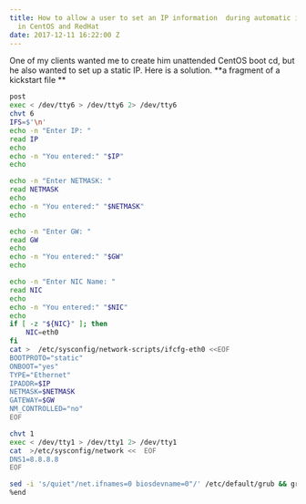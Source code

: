 ```yaml
---
title: How to allow a user to set an IP information  during automatic installation
  in CentOS and RedHat
date: 2017-12-11 16:22:00 Z
---
```


One of my clients wanted me to create him unattended CentOS boot cd,  but he also wanted to set up a static IP.  Here is a solution. 
**a fragment of a kickstart file **
```sh 
post
exec < /dev/tty6 > /dev/tty6 2> /dev/tty6
chvt 6
IFS=$'\n'
echo -n "Enter IP: "
read IP
echo
echo -n "You entered:" "$IP"
echo

echo -n "Enter NETMASK: "
read NETMASK
echo
echo -n "You entered:" "$NETMASK"
echo

echo -n "Enter GW: "
read GW
echo
echo -n "You entered:" "$GW"
echo

echo -n "Enter NIC Name: "
read NIC
echo
echo -n "You entered:" "$NIC"
echo
if [ -z "${NIC}" ]; then
    NIC=eth0
fi
cat >  /etc/sysconfig/network-scripts/ifcfg-eth0 <<EOF
BOOTPROTO="static"
ONBOOT="yes"
TYPE="Ethernet"
IPADDR=$IP
NETMASK=$NETMASK
GATEWAY=$GW
NM_CONTROLLED="no"
EOF

chvt 1
exec < /dev/tty1 > /dev/tty1 2> /dev/tty1
cat  >/etc/sysconfig/network <<  EOF
DNS1=8.8.8.8
EOF

sed -i 's/quiet"/net.ifnames=0 biosdevname=0"/' /etc/default/grub && grub2-mkconfig -o /boot/grub2/grub.cfg
%end
```
